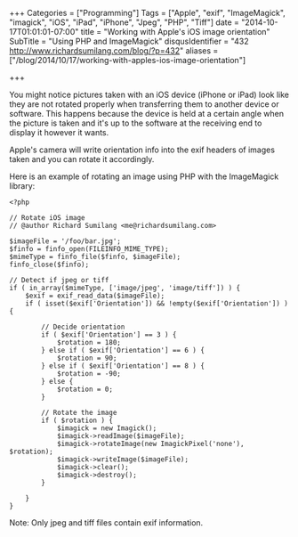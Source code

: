 +++
Categories = ["Programming"]
Tags = ["Apple", "exif", "ImageMagick", "imagick", "iOS", "iPad", "iPhone", "Jpeg", "PHP", "Tiff"]
date = "2014-10-17T01:01:01-07:00"
title = "Working with Apple's iOS image orientation"
SubTitle = "Using PHP and ImageMagick"
disqusIdentifier = "432 http://www.richardsumilang.com/blog/?p=432"
aliases = ["/blog/2014/10/17/working-with-apples-ios-image-orientation"]

+++

You might notice pictures taken with an iOS device (iPhone or iPad) look like
they are not rotated properly when transferring them to another device or
software. This happens because the device is held at a certain angle when the
picture is taken and it's up to the software at the receiving end to display it
however it wants.

Apple's camera will write orientation info into the exif headers of images
taken and you can rotate it accordingly.

Here is an example of rotating an image using PHP with the ImageMagick library:

<pre><code class="language-php" title="Rotate iOS image">&lt;?php

// Rotate iOS image
// @author Richard Sumilang &lt;me@richardsumilang.com&gt;

$imageFile = '/foo/bar.jpg';
$finfo = finfo_open(FILEINFO_MIME_TYPE);
$mimeType = finfo_file($finfo, $imageFile);
finfo_close($finfo);

// Detect if jpeg or tiff
if ( in_array($mimeType, ['image/jpeg', 'image/tiff']) ) {
	$exif = exif_read_data($imageFile);
	if ( isset($exif['Orientation']) &amp;&amp; !empty($exif['Orientation']) ) {

		// Decide orientation
		if ( $exif['Orientation'] == 3 ) {
			$rotation = 180;
		} else if ( $exif['Orientation'] == 6 ) {
			$rotation = 90;
		} else if ( $exif['Orientation'] == 8 ) {
			$rotation = -90;
		} else {
			$rotation = 0;
		}

		// Rotate the image
		if ( $rotation ) {
			$imagick = new Imagick();
			$imagick-&gt;readImage($imageFile);
			$imagick-&gt;rotateImage(new ImagickPixel('none'), $rotation);
			$imagick-&gt;writeImage($imageFile);
			$imagick-&gt;clear();
			$imagick-&gt;destroy();
		}

	}
}</code></pre>

Note: Only jpeg and tiff files contain exif information.
